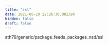```yaml
---
title: "ssl"
date: 2021-06-20 22:26:36.882390
hidden: false
draft: false
---
```


ath79/generic/package_feeds_packages_nsd/ssl

